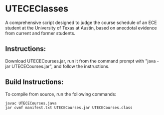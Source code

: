 # UTECEClasses
A comprehensive script designed to judge the course schedule of an ECE student at the University of Texas at Austin, based on anecdotal evidence from current and former students.

## Instructions:
Download UTECECourses.jar, run it from the command prompt with "java -jar UTECECourses.jar", and follow the instructions.

## Build Instructions:
To compile from source, run the following commands:  
```bash
javac UTECECourses.java
jar cvmf manifest.txt UTECECourses.jar UTECECourses.class
```
